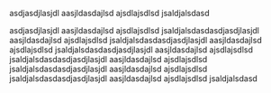 asdjasdjlasjdl  aasjldasdajlsd
ajsdlajsdlsd
jsaldjalsdasd

asdjasdjlasjdl  aasjldasdajlsd
ajsdlajsdlsd
jsaldjalsdasdasdjasdjlasjdl  aasjldasdajlsd
ajsdlajsdlsd
jsaldjalsdasdasdjasdjlasjdl  aasjldasdajlsd
ajsdlajsdlsd
jsaldjalsdasdasdjasdjlasjdl  aasjldasdajlsd
ajsdlajsdlsd
jsaldjalsdasdasdjasdjlasjdl  aasjldasdajlsd
ajsdlajsdlsd
jsaldjalsdasdasdjasdjlasjdl  aasjldasdajlsd
ajsdlajsdlsd
jsaldjalsdasdasdjasdjlasjdl  aasjldasdajlsd
ajsdlajsdlsd
jsaldjalsdasd